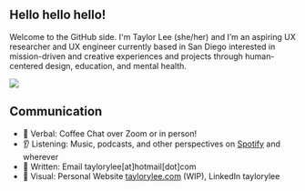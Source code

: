 ## Hello hello hello!

Welcome to the GitHub side. I'm Taylor Lee (she/her) and I’m an aspiring UX researcher and UX engineer currently based in San Diego interested in mission-driven and creative experiences and projects through human-centered design, education, and mental health.

![](https://komarev.com/ghpvc/?username=taylorylee&color=blue)


## Communication
* 💬 Verbal: Coffee Chat over Zoom or in person!
* 👂 Listening: Music, podcasts, and other perspectives on [Spotify](https://volt.fm/taylorlee) and wherever  
* 📧 Written: Email taylorylee[at]hotmail[dot]com 
* 👀 Visual: Personal Website [taylorylee.com](https://taylorlee.notion.site/taylorlee/Hi-I-m-Taylor-Lee-89b3be3bd07e4bacb8603e65c9d1b27a) (WIP), LinkedIn taylorylee 
